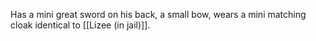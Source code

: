 Has a mini great sword on his back, a small bow, wears a mini matching cloak identical to [[Lizee (in jail)]].